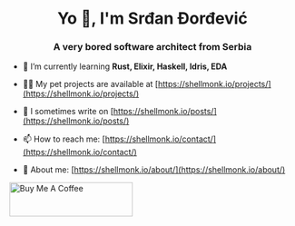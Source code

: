 <h1 align="center">Yo 👋, I'm Srđan Đorđević</h1>
<h3 align="center">A very bored software architect from Serbia</h3>

- 🌱 I’m currently learning **Rust, Elixir, Haskell, Idris, EDA**

- 👨‍💻 My pet projects are available at [https://shellmonk.io/projects/](https://shellmonk.io/projects/)

- 📝 I sometimes write on [https://shellmonk.io/posts/](https://shellmonk.io/posts/)

- 📫 How to reach me: [https://shellmonk.io/contact/](https://shellmonk.io/contact/)

- 📄 About me: [https://shellmonk.io/about/](https://shellmonk.io/about/)

<a href="https://www.buymeacoffee.com/shellmonk" target="_blank"><img src="https://cdn.buymeacoffee.com/buttons/v2/default-blue.png" alt="Buy Me A Coffee" style="height: 60px !important;width: 217px !important;" ></a>
